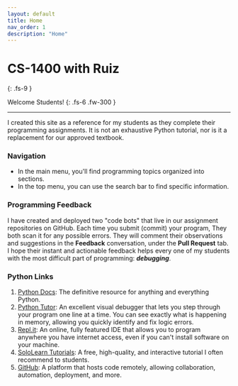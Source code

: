 ```yaml
---
layout: default
title: Home
nav_order: 1
description: "Home"
---
```


# CS-1400 with Ruiz
{: .fs-9 }

Welcome Students!
{: .fs-6 .fw-300 }

---
 
I created this site as a reference for my students as they complete their programming assignments. It is not an exhaustive Python tutorial, nor is it a replacement for our approved textbook.

### Navigation
- In the main menu, you'll find programming topics organized into sections. 
- In the top menu, you can use the search bar to find specific information.

### Programming Feedback
I have created and deployed two "code bots" that live in our assignment repositories on GitHub. Each time you submit (commit) your program, They both scan it for any possible errors. They will comment their observations and suggestions in the **Feedback** conversation, under the **Pull Request** tab.  I hope their instant and actionable feedback helps every one of my students with the most difficult part of programming: ***debugging***.

### Python Links
1. [Python Docs](https://docs.python.org/3/): The definitive resource for anything and everything Python.
2. [Python Tutor](http://www.pythontutor.com/visualize.html#mode=edit): An excellent visual debugger that lets you step through your program one line at a time. You can see exactly what is happening in memory, allowing you quickly identify and fix logic errors. 
4. [Repl.it](https://repl.it/~): An online, fully featured IDE that allows you to program anywhere you have internet access, even if you can't install software on your machine. 
5. [SoloLearn Tutorials](https://www.sololearn.com/learning/1073): A free, high-quality, and interactive tutorial I often recommend to students.
6. [GitHub](https://github.com/): A platform that hosts code remotely, allowing collaboration, automation, deployment, and more.

